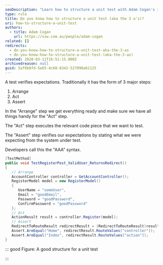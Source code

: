 ```yaml
---
seoDescription: "Learn how to structure a unit test with Adam Cogan's 3 A's: Arrange, Act, and Assert."
type: rule
title: Do you know how to structure a unit test (aka the 3 a's)?
uri: how-to-structure-a-unit-test
authors:
  - title: Adam Cogan
    url: https://ssw.com.au/people/adam-cogan
related: []
redirects:
  - do-you-know-how-to-structure-a-unit-test-aka-the-3-as
  - do-you-know-how-to-structure-a-unit-test-(aka-the-3-as)
created: 2020-03-11T16:51:15.000Z
archivedreason: null
guid: 5af6b8fd-5e65-4c68-8342-527090a61125
---
```


A test verifies expectations. Traditionally it has the form of 3 major steps:
1. Arrange
2. Act
3. Assert


<!--endintro-->

In the "Arrange" step we get everything ready and make sure we have all things handy for the "Act" step.

The "Act" step executes the relevant code piece that we want to test.

The "Assert" step verifies our expectations by stating what we were expecting from the system under test.

Developers call this the "AAA" syntax.



```cs
[TestMethod]
public void TestRegisterPost_ValidUser_ReturnsRedirect()
{
   // Arrange
   AccountController controller = GetAccountController();
   RegisterModel model = new RegisterModel()
   {
      UserName = "someUser",
      Email = "goodEmail",
      Password = "goodPassword",
      ConfirmPassword = "goodPassword"
   };
   // Act
   ActionResult result = controller.Register(model);
   // Assert
   RedirectToRouteResult redirectResult = (RedirectToRouteResult)result;
   Assert.AreEqual("Home", redirectResult.RouteValues["controller"]);
   Assert.AreEqual("Index", redirectResult.RouteValues["action"]);
}
```




::: good
Figure: A good structure for a unit test

:::
